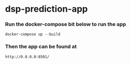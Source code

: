# dsp-prediction-app

### Run the docker-compose bit below to run the app
`docker-compose up --build`

### Then the app can be found at
`http://0.0.0.0:8501/`
